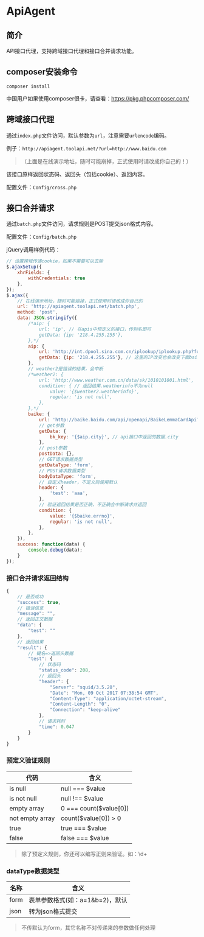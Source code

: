 # ApiAgent

## 简介

API接口代理，支持跨域接口代理和接口合并请求功能。

## composer安装命令

~~~
composer install
~~~

中国用户如果使用composer很卡，请查看：https://pkg.phpcomposer.com/

## 跨域接口代理

通过`index.php`文件访问，默认参数为`url`，注意需要`urlencode`编码。

例子：`http://apiagent.toolapi.net/?url=http://www.baidu.com`

> （上面是在线演示地址，随时可能崩掉，正式使用时请改成你自己的！）

该接口原样返回状态码、返回头（包括cookie）、返回内容。

配置文件：`Config/cross.php`

## 接口合并请求

通过`batch.php`文件访问，请求规则是POST提交json格式内容。

配置文件：`Config/batch.php`

jQuery调用样例代码：

~~~js
// 设置跨域传递cookie，如果不需要可以去除
$.ajaxSetup({
	xhrFields: {
		withCredentials: true
	},
});
$.ajax({
	// 在线演示地址，随时可能崩掉，正式使用时请改成你自己的
	url: 'http://apiagent.toolapi.net/batch.php',
	method: 'post',
	data: JSON.stringify({
		/*aip: {
			url: 'ip', // 在apis中预定义的接口，传别名即可
			getData: {ip: '218.4.255.255'},
		},*/
		aip: {
			url: 'http://int.dpool.sina.com.cn/iplookup/iplookup.php?format=json',
			getData: {ip: '218.4.255.255'}, // 这里的IP改变也会改变下面baike的结果哦
		},
		// weather2是错误的结果，会中断
		/*weather2: {
			url: 'http://www.weather.com.cn/data/sk/1010101001.html',
			condition: { // 返回结果.weatherinfo不为null
				value: '{$weather2.weatherinfo}',
				regular: 'is not null',
			},
		},*/
		baike: {
			url: 'http://baike.baidu.com/api/openapi/BaikeLemmaCardApi?scope=103&format=json&appid=379020&bk_length=600',
			// get参数
			getData: {
				bk_key: '{$aip.city}', // api接口中返回的数据.city
			},
			// post参数
			postData: {},
			// GET请求数据类型
			getDataType: 'form',
			// POST请求数据类型
			bodyDataType: 'form',
			// 自定义header，不定义则使用默认
			header: {
				'test': 'aaa',
			},
			// 验证返回结果是否正确，不正确会中断请求并返回
			condition: {
				value: '{$baike.errno}',
				regular: 'is not null',
			},
		},
	}),
	success: function(data)	{
		console.debug(data);
	}
});
~~~

### 接口合并请求返回结构

```js
{
	// 是否成功
    "success": true,
	// 错误信息
    "message": "",
	// 返回正文数据
    "data": {
        "test": ""
    },
	// 返回结果
    "result": {
		// 键名=>返回头数据
        "test": {
			// 状态码
            "status_code": 208,
			// 返回头
            "header": {
                "Server": "squid/3.5.20",
                "Date": "Mon, 09 Oct 2017 07:38:54 GMT",
                "Content-Type": "application/octet-stream",
                "Content-Length": "0",
                "Connection": "keep-alive"
            },
			// 请求耗时
            "time": 0.047
        }
    }
}
```

### 预定义验证规则

| 代码 | 含义 |
| --- | --- |
| is null | null === $value |
| is not null | null !== $value |
| empty array | 0 === count($value[0]) |
| not empty array | count($value[0]) > 0 |
| true | true === $value |
| false | false === $value |

> 除了预定义规则，你还可以编写正则来验证。如：\d+

### dataType数据类型

| 名称 | 含义 |
| --- | --- |
| form | 表单参数格式(如：a=1&b=2)，默认 |
| json | 转为json格式提交 |
> 不传默认为form，其它名称不对传递来的参数做任何处理